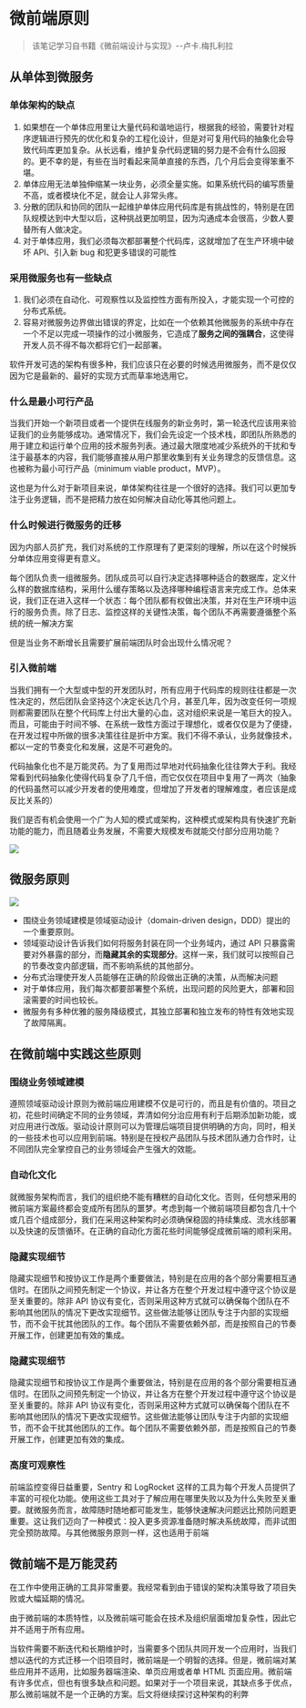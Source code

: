# 微前端原则

> 该笔记学习自书籍《微前端设计与实现》--卢卡.梅扎利拉

## 从单体到微服务

### 单体架构的缺点

1. 如果想在一个单体应用里让大量代码和谐地运行，根据我的经验，需要针对程序逻辑进行预先的优化和复杂的工程化设计，但是对可复用代码的抽象化会导致代码库更加复杂。从长远看，维护复杂代码逻辑的努力是不会有什么回报的。更不幸的是，有些在当时看起来简单直接的东西，几个月后会变得笨重不堪。
2. 单体应用无法单独伸缩某一块业务，必须全量实施。如果系统代码的编写质量不高，或者模块化不足，就会让人非常头疼。
3. 分散的团队和协同的团队一起维护单体应用代码库是有挑战性的，特别是在团队规模达到中大型以后，这种挑战更加明显，因为沟通成本会很高，少数人要替所有人做决定。
4. 对于单体应用，我们必须每次都部署整个代码库，这就增加了在生产环境中破坏 API、引入新 bug 和犯更多错误的可能性

### 采用微服务也有一些缺点

1. 我们必须在自动化、可观察性以及监控性方面有所投入，才能实现一个可控的分布式系统。
2. 容易对微服务边界做出错误的界定，比如在一个依赖其他微服务的系统中存在一个不足以完成一项操作的过小微服务，它造成了**服务之间的强耦合**，这使得开发人员不得不每次都将它们一起部署。

软件开发可选的架构有很多种，我们应该只在必要的时候选用微服务，而不是仅仅因为它是最新的、最好的实现方式而草率地选用它。


### 什么是最小可行产品

当我们开始一个新项目或者一个提供在线服务的新业务时，第一轮迭代应该用来验证我们的业务能够成功。通常情况下，我们会先设定一个技术栈，即团队所熟悉的用于建立和运行单个应用的技术服务列表。通过最大限度地减少系统外的干扰和专注于最基本的内容，我们能够直接从用户那里收集到有关业务理念的反馈信息。这也被称为最小可行产品（minimum viable product，MVP）。

这也是为什么对于新项目来说，单体架构往往是一个很好的选择。我们可以更加专注于业务逻辑，而不是把精力放在如何解决自动化等其他问题上。

### 什么时候进行微服务的迁移

因为内部人员扩充，我们对系统的工作原理有了更深刻的理解，所以在这个时候拆分单体应用变得更有意义。

每个团队负责一组微服务。团队成员可以自行决定选择哪种适合的数据库，定义什么样的数据库结构，采用什么缓存策略以及选择哪种编程语言来完成工作。总体来说，我们正在进入这样一个状态：每个团队都有权做出决策，并对在生产环境中运行的服务负责。除了日志、监控这样的关键性决策，每个团队不再需要遵循整个系统的统一解决方案

但是当业务不断增长且需要扩展前端团队时会出现什么情况呢？

### 引入微前端

当我们拥有一个大型或中型的开发团队时，所有应用于代码库的规则往往都是一次性决定的，然后团队会坚持这个决定长达几个月，甚至几年，因为改变任何一项规则都需要团队在整个代码库上付出大量的心血，这对组织来说是一笔巨大的投入。而且，可能由于时间不够、在系统一致性方面过于理想化，或者仅仅是为了便捷，在开发过程中所做的很多决策往往是折中方案。我们不得不承认，业务就像技术，都以一定的节奏变化和发展，这是不可避免的。

代码抽象化也不是万能灵药。为了复用而过早地对代码抽象化往往弊大于利。我经常看到代码抽象化使得代码复杂了几千倍，而它仅仅在项目中复用了一两次（抽象的代码虽然可以减少开发者的使用难度，但增加了开发者的理解难度，者应该是成反比关系的）

我们是否有机会使用一个广为人知的模式或架构，这种模式或架构具有快速扩充新功能的能力，而且随着业务发展，不需要大规模发布就能交付部分应用功能？

![](https://oss.justin3go.com/blogs/Pasted%20image%2020230903122130.png)

## 微服务原则

![](https://oss.justin3go.com/blogs/Pasted%20image%2020230903122201.png)

- 围绕业务领域建模是领域驱动设计（domain-driven design，DDD）提出的一个重要原则。
- 领域驱动设计告诉我们如何将服务封装在同一个业务域内，通过 API 只暴露需要对外暴露的部分，而**隐藏其余的实现部分**。这样一来，我们就可以按照自己的节奏改变内部逻辑，而不影响系统的其他部分。
- 分布式治理使开发人员能够在正确的阶段做出正确的决策，从而解决问题
- 对于单体应用，我们每次都要部署整个系统，出现问题的风险更大，部署和回滚需要的时间也较长。
- 微服务有多种优雅的服务降级模式，其独立部署和独立发布的特性有效地实现了故障隔离。

## 在微前端中实践这些原则

### 围绕业务领域建模

遵照领域驱动设计原则为微前端应用建模不仅是可行的，而且是有价值的。项目之初，花些时间确定不同的业务领域，弄清如何分治应用有利于后期添加新功能，或对应用进行改版。驱动设计原则可以为管理后端项目提供明确的方向，同时，相关的一些技术也可以应用到前端。特别是在授权产品团队与技术团队通力合作时，让不同团队完全掌控自己的业务领域会产生强大的效能。

### 自动化文化

就微服务架构而言，我们的组织绝不能有糟糕的自动化文化。否则，任何想采用的微前端方案最终都会变成所有团队的噩梦。考虑到每一个微前端项目都包含几十个或几百个组成部分，我们在采用这种架构时必须确保稳固的持续集成、流水线部署以及快速的反馈循环。在正确的自动化方面花些时间能够促成微前端的顺利采用。

### 隐藏实现细节

隐藏实现细节和按协议工作是两个重要做法，特别是在应用的各个部分需要相互通信时。在团队之间预先制定一个协议，并让各方在整个开发过程中遵守这个协议是至关重要的。除非 API 协议有变化，否则采用这种方式就可以确保每个团队在不影响其他团队的情况下更改实现细节。这些做法能够让团队专注于内部的实现细节，而不会干扰其他团队的工作。每个团队不需要依赖外部，而是按照自己的节奏开展工作，创建更加有效的集成。

### 隐藏实现细节

隐藏实现细节和按协议工作是两个重要做法，特别是在应用的各个部分需要相互通信时。在团队之间预先制定一个协议，并让各方在整个开发过程中遵守这个协议是至关重要的。除非 API 协议有变化，否则采用这种方式就可以确保每个团队在不影响其他团队的情况下更改实现细节。这些做法能够让团队专注于内部的实现细节，而不会干扰其他团队的工作。每个团队不需要依赖外部，而是按照自己的节奏开展工作，创建更加有效的集成。

### 高度可观察性

前端监控变得日益重要，Sentry 和 LogRocket 这样的工具为每个开发人员提供了丰富的可视化功能。使用这些工具对于了解应用在哪里失败以及为什么失败至关重要。就微服务而言，故障随时随地都可能发生，能够快速解决问题远比预防问题更重要。这让我们迈向了一种模式：投入更多资源准备随时解决系统故障，而非试图完全预防故障。与其他微服务原则一样，这也适用于前端

## 微前端不是万能灵药

在工作中使用正确的工具非常重要。我经常看到由于错误的架构决策导致了项目失败或大幅延期的情况。

由于微前端的本质特性，以及微前端可能会在技术及组织层面增加复杂性，因此它并不适用于所有应用。

当软件需要不断迭代和长期维护时，当需要多个团队共同开发一个应用时，当我们想以迭代的方式迁移一个旧项目时，微前端是一个明智的选择。但是，微前端对某些应用并不适用，比如服务器端渲染、单页应用或者单 HTML 页面应用。微前端有许多优点，但也有很多缺点和问题。如果对于一个项目来说，其缺点多于优点，那么微前端就不是一个正确的方案。后文将继续探讨这种架构的利弊